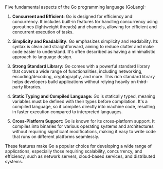 Five fundamental aspects of the Go programming language (GoLang):

1. **Concurrent and Efficient:** Go is designed for efficiency and concurrency. It includes built-in features for handling concurrency using goroutines (lightweight threads) and channels, allowing for efficient and concurrent execution of tasks.

2. **Simplicity and Readability:** Go emphasizes simplicity and readability. Its syntax is clean and straightforward, aiming to reduce clutter and make code easier to understand. It's often described as having a minimalistic approach to language design.

3. **Strong Standard Library:** Go comes with a powerful standard library that covers a wide range of functionalities, including networking, encoding/decoding, cryptography, and more. This rich standard library helps developers build applications without relying heavily on third-party libraries.

4. **Static Typing and Compiled Language:** Go is statically typed, meaning variables must be defined with their types before compilation. It's a compiled language, so it compiles directly into machine code, resulting in faster execution compared to interpreted languages.

5. **Cross-Platform Support:** Go is known for its cross-platform support. It compiles into binaries for various operating systems and architectures without requiring significant modifications, making it easy to write code that runs on different platforms seamlessly.

These features make Go a popular choice for developing a wide range of applications, especially those requiring scalability, concurrency, and efficiency, such as network servers, cloud-based services, and distributed systems.